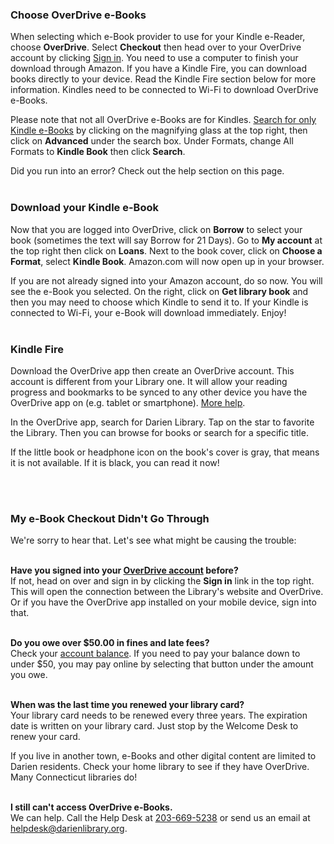 <div class="row margin-bottom-20">

<div class="col-md-6">

### Choose OverDrive e-Books
When selecting which e-Book provider to use for your Kindle e-Reader, choose **OverDrive**. Select **Checkout** then head over to your OverDrive account by clicking [Sign in](https://darien.overdrive.com/ "OverDrive account"). You need to use a computer to finish your download through Amazon. If you have a Kindle Fire, you can download books directly to your device. Read the Kindle Fire section below for more information. Kindles need to be connected to Wi-Fi to download OverDrive e-Books.

Please note that not all OverDrive e-Books are for Kindles. [Search for only Kindle e-Books](https://darien.overdrive.com/search/title?format=ebook-kindle "Search only for Kindle e-Books") by clicking on the magnifying glass at the top right, then click on **Advanced** under the search box. Under Formats, change All Formats to **Kindle Book** then click **Search**.

Did you run into an error? Check out the help section on this page.
<br />
<br />

### Download your Kindle e-Book
Now that you are logged into OverDrive, click on **Borrow** to select your book (sometimes the text will say Borrow for 21 Days). Go to **My account** at the top right then click on **Loans**. Next to the book cover, click on **Choose a Format**, select **Kindle Book**. Amazon.com will now open up in your browser. 

If you are not already signed into your Amazon account, do so now. You will see the e-Book you selected. On the right, click on **Get library book** and then you may need to choose which Kindle to send it to. If your Kindle is connected to Wi-Fi, your e-Book will download immediately. Enjoy! 
<br />
<br />

### Kindle Fire
Download the OverDrive app then create an OverDrive account. This account is different from your Library one. It will allow your reading progress and bookmarks to be synced to any other device you have the OverDrive app on (e.g. tablet or smartphone). [More help](https://help.overdrive.com/en-us/9991.html "More help").

In the OverDrive app, search for Darien Library. Tap on the star to favorite the Library. Then you can browse for books or search for a specific title. 

If the little book or headphone icon on the book's cover is gray, that means it is not available. If it is black, you can read it now!

<br />
<br />

</div>
<div class="col-md-6">

### My e-Book Checkout Didn't Go Through
We're sorry to hear that. Let's see what might be causing the trouble: 
<br />
<br />

**Have you signed into your [OverDrive account](https://darien.overdrive.com/ "OverDrive account") before?** <br />
If not, head on over and sign in by clicking the **Sign in** link in the top right. This will open the connection between the Library's website and OverDrive. Or if you have the OverDrive app installed on your mobile device, sign into that. 
<br />
<br />

**Do you owe over $50.00 in fines and late fees?**<br />
Check your [account balance](/myaccount/funds "Account balance"). If you need to pay your balance down to under $50, you may pay online by selecting that button under the amount you owe. 
<br />
<br />

**When was the last time you renewed your library card?**<br />
Your library card needs to be renewed every three years. The expiration date is written on your library card. Just stop by the Welcome Desk to renew your card. 

If you live in another town, e-Books and other digital content are limited to Darien residents. Check your home library to see if they have OverDrive. Many Connecticut libraries do! 
<br />
<br />

**I still can't access OverDrive e-Books.**<br />
We can help. Call the Help Desk at [203-669-5238](tel:203-669-5238 "Help Desk") or send us an email at [helpdesk@darienlibrary.org](mailto:helpdesk@darienlibrary.org "Help Desk"). 

</div>
</div>
